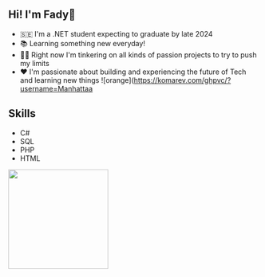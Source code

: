 ## Hi! I'm Fady👋

- 🇸🇪  I'm a .NET student expecting to graduate by late 2024
- 📚 Learning something new everyday!
- 👩‍🏫 Right now I'm tinkering on all kinds of passion projects to try to push my limits
- ❤️ I'm passionate about building and experiencing the future of Tech and learning new things
  ![orange](https://komarev.com/ghpvc/?username=Manhattaa

## Skills
* C#
* SQL
* PHP
* HTML
<img src="https://bear-images.sfo2.cdn.digitaloceanspaces.com/jacquelineshadforth-1696781773-0.gif" width="200" />
